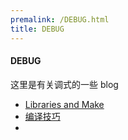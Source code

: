 ```yaml
---
premalink: /DEBUG.html
title: DEBUG
---
```






#### DEBUG

这里是有关调式的一些 blog



- [Libraries and Make](./Library.html)
- [编译技巧](./编译技巧.html)
- 

